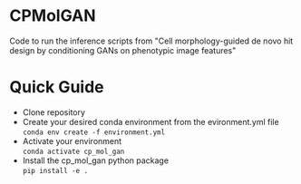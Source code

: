 # CPMolGAN
Code to run the inference scripts from "Cell morphology-guided de novo hit design by conditioning GANs on phenotypic image features"

# Quick Guide 

- Clone repository 
- Create your desired conda environment from the evironment.yml file  
`conda env create -f environment.yml`
- Activate your environment  
`conda activate cp_mol_gan`
- Install the cp_mol_gan python package  
`pip install -e .`

